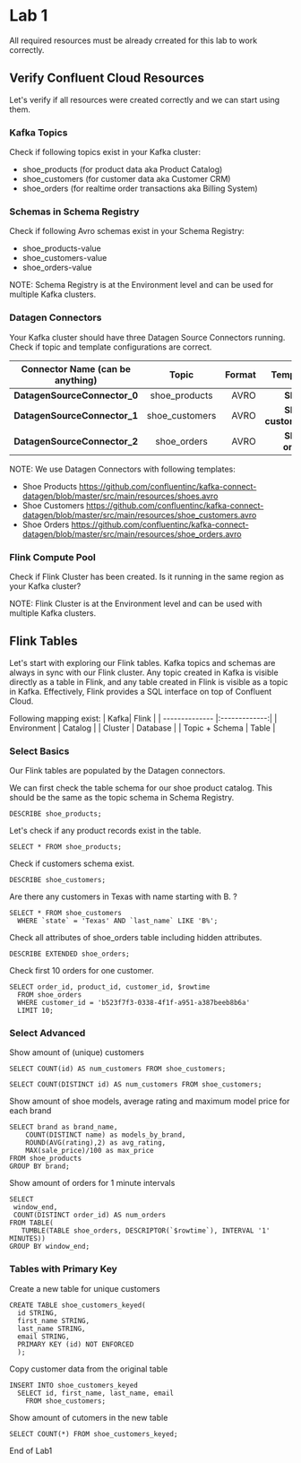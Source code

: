 # Lab 1

All required resources must be already crreated for this lab to work correctly.

## Verify Confluent Cloud Resources
Let's verify if all resources were created correctly and we can start using them.

### Kafka Topics
Check if following topics exist in your Kafka cluster:
 * shoe_products (for product data aka Product Catalog)
 * shoe_customers (for customer data aka Customer CRM)
 * shoe_orders (for realtime order transactions aka Billing System)

### Schemas in Schema Registry
Check if following Avro schemas exist in your Schema Registry:
 * shoe_products-value
 * shoe_customers-value
 * shoe_orders-value

NOTE: Schema Registry is at the Environment level and can be used for multiple Kafka clusters.

### Datagen Connectors
Your Kafka cluster should have three Datagen Source Connectors running. Check if topic and template configurations are correct.

| Connector Name (can be anything)| Topic      | Format | Template            | 
| --------------------------- |:-------------:| -----:|----------------------:|
| **DatagenSourceConnector_0**| shoe_products  | AVRO   | **Shoes**           | 
| **DatagenSourceConnector_1**| shoe_customers | AVRO   | **Shoes customers** | 
| **DatagenSourceConnector_2**| shoe_orders    | AVRO   | **Shoes orders**    | 

NOTE: We use Datagen Connectors with following templates:
  * Shoe Products https://github.com/confluentinc/kafka-connect-datagen/blob/master/src/main/resources/shoes.avro
  * Shoe Customers https://github.com/confluentinc/kafka-connect-datagen/blob/master/src/main/resources/shoe_customers.avro
  * Shoe Orders https://github.com/confluentinc/kafka-connect-datagen/blob/master/src/main/resources/shoe_orders.avro

### Flink Compute Pool

Check if Flink Cluster has been created. Is it running in the same region as your Kafka cluster?

NOTE: Flink Cluster is at the Environment level and can be used with multiple Kafka clusters.


## Flink Tables
Let's start with exploring our Flink tables.
Kafka topics and schemas are always in sync with our Flink cluster. Any topic created in Kafka is visible directly as a table in Flink, and any table created in Flink is visible as a topic in Kafka. Effectively, Flink provides a SQL interface on top of Confluent Cloud.

Following mapping exist:
| Kafka| Flink      | 
| -------------- |:-------------:|
| Environment  | Catalog   | 
| Cluster | Database   |
| Topic + Schema | Table   |

### Select Basics
Our Flink tables are populated by the Datagen connectors.

We can first check the table schema for our shoe product catalog. This should be the same as the topic schema in Schema Registry.
```
DESCRIBE shoe_products;
```

Let's check if any product records exist in the table.
```
SELECT * FROM shoe_products;
```

Check if customers schema exist. 
```
DESCRIBE shoe_customers;
```

Are there any customers in Texas with name starting with B. ?
```
SELECT * FROM shoe_customers
  WHERE `state` = 'Texas' AND `last_name` LIKE 'B%';
```

Check all attributes of shoe_orders table including hidden attributes.
```
DESCRIBE EXTENDED shoe_orders;
```

Check first 10 orders for one customer.
```
SELECT order_id, product_id, customer_id, $rowtime
  FROM shoe_orders
  WHERE customer_id = 'b523f7f3-0338-4f1f-a951-a387beeb8b6a'
  LIMIT 10;
```

### Select Advanced
Show amount of (unique) customers
```
SELECT COUNT(id) AS num_customers FROM shoe_customers;
```
```
SELECT COUNT(DISTINCT id) AS num_customers FROM shoe_customers;
```

Show amount of shoe models, average rating and maximum model price for each brand
```
SELECT brand as brand_name, 
    COUNT(DISTINCT name) as models_by_brand, 
    ROUND(AVG(rating),2) as avg_rating,
    MAX(sale_price)/100 as max_price
FROM shoe_products
GROUP BY brand;
```

Show amount of orders for 1 minute intervals
```
SELECT
 window_end,
 COUNT(DISTINCT order_id) AS num_orders
FROM TABLE(
   TUMBLE(TABLE shoe_orders, DESCRIPTOR(`$rowtime`), INTERVAL '1' MINUTES))
GROUP BY window_end;
```

### Tables with Primary Key 
Create a new table for unique customers
```
CREATE TABLE shoe_customers_keyed(
  id STRING,
  first_name STRING,
  last_name STRING,
  email STRING,
  PRIMARY KEY (id) NOT ENFORCED
  );
```

Copy customer data from the original table 
```
INSERT INTO shoe_customers_keyed
  SELECT id, first_name, last_name, email
    FROM shoe_customers;
```

Show amount of cutomers in the new table
```
SELECT COUNT(*) FROM shoe_customers_keyed;
```

End of Lab1
